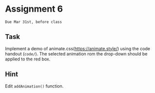 # Assignment 6
`Due Mar 31st, before class`

## Task

Implement a demo of animate.css(https://animate.style/) using the code
handout (`code/`). The selected animation rom the drop-down should be
applied to the red box.

## Hint
Edit `addAnimation()` function.
